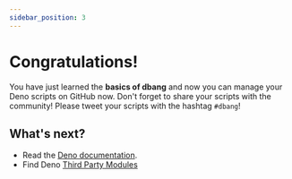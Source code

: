 ```yaml
---
sidebar_position: 3
---
```


# Congratulations!

You have just learned the **basics of dbang** and now you can manage your Deno scripts on GitHub now.
Don't forget to share your scripts with the community!  Please tweet your scripts with the hashtag `#dbang`!

## What's next?

- Read the [Deno documentation](https://deno.land/).
- Find Deno [Third Party Modules](https://deno.land/x)
